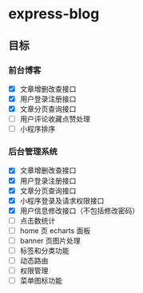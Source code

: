 # express-blog

## 目标

### 前台博客

- [x] 文章增删改查接口
- [x] 用户登录注册接口
- [x] 文章分页查询接口
- [ ] 用户评论收藏点赞处理
- [ ] 小程序排序

### 后台管理系统

- [x] 文章增删改查接口
- [x] 用户登录注册接口
- [x] 文章分页查询接口
- [x] 小程序登录及请求权限接口
- [x] 用户信息修改接口（不包括修改密码）
- [ ] 点击数统计
- [ ] home 页 echarts 面板
- [ ] banner 页图片处理
- [ ] 标签和分类功能
- [ ] 动态路由
- [ ] 权限管理
- [ ] 菜单图标功能
